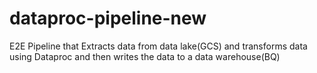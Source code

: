 # dataproc-pipeline-new
E2E Pipeline that Extracts data from data lake(GCS) and transforms data using Dataproc and then writes the data to a data warehouse(BQ)
